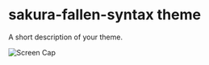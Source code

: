 # sakura-fallen-syntax theme

A short description of your theme.

<img src="/sakura-fallen-syntax/Screen Cap.png" alt="Screen Cap" title="Screen Cap">
